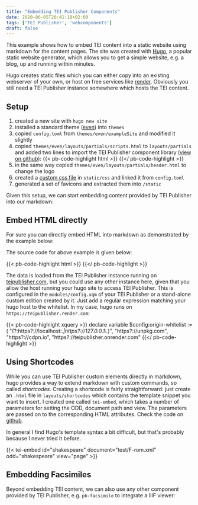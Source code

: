 ```yaml
---
title: "Embedding TEI Publisher Components"
date: 2020-06-05T20:41:18+02:00
tags: ['TEI Publisher', 'webcomponents']
draft: false
---
```


This example shows how to embed TEI content into a static website using markdown for the content pages. The site was created with [Hugo](https://gohugo.io/), a popular static website generator, which allows you to get a simple website, e.g. a blog, up and running within minutes.

Hugo creates static files which you can either copy into an existing webserver of your own, or host on free services like [render](https://render.com/). Obviously you still need a TEI Publisher instance somewhere which hosts the TEI content.

## Setup

1. created a new site with `hugo new site`
2. installed a standard theme ([even](https://github.com/olOwOlo/hugo-theme-even)) into `themes`
3. copied `config.toml` from `themes/even/exampleSite` and modified it slightly
4. copied `themes/even/layouts/partials/scripts.html` to `layouts/partials` and added two lines  to import the TEI Publisher component library ([view on github](https://github.com/wolfgangmm/tei-publisher-blog-demo/blob/master/layouts/partials/scripts.html)):
    {{< pb-code-highlight html >}}
    <script src="https://unpkg.com/@webcomponents/webcomponentsjs@2.4.3/webcomponents-loader.js"></script>
    <script type="module" src="https://unpkg.com/@teipublisher/pb-components@latest/dist/pb-components-bundle.js"></script>
    {{</ pb-code-highlight >}}
5. in the same way copied `themes/even/layouts/partials/header.html` to change the logo
6. created a [custom css file](https://github.com/wolfgangmm/tei-publisher-blog-demo/blob/master/static/css/components.css) in `static/css` and linked it from `config.toml`
7. generated a set of favicons and extracted them into `/static`

Given this setup, we can start embedding content provided by TEI Publisher into our markdown:

## Embed HTML directly

For sure you can directly embed HTML into markdown as demonstrated by the example below:

<pb-page endpoint="https://teipublisher.com/exist/apps/tei-publisher" emit="kant" class="embedded">
    <pb-document id="kant" path="test/kant_rvernunft_1781.TEI-P5.xml" odd="dta"></pb-document>
    <!-- Navigate to next page -->
    <pb-navigation direction="forward" keyboard="right" emit="kant" subscribe="kant">
        <paper-fab icon="icons:chevron-right"></paper-fab>
    </pb-navigation>
    <!-- Navigate to previous page -->
    <pb-navigation direction="backward" keyboard="left" emit="kant" subscribe="kant">
        <paper-fab icon="icons:chevron-left"></paper-fab>
    </pb-navigation>
    <pb-view src="kant" xpath="//teiHeader/fileDesc/titleStmt/title" emit="kant" subscribe="kant">
        <pb-param name="header" value="short" />
    </pb-view>
    <pb-view class="transcription" src="kant" view="page" emit="kant" subscribe="kant"
        append-footnotes animation></pb-view>
</pb-page>

The source code for above example is given below:

{{< pb-code-highlight html >}}
<pb-page endpoint="https://teipublisher.com/exist/apps/tei-publisher" emit="kant" class="embedded">
    <pb-document id="kant" path="test/kant_rvernunft_1781.TEI-P5.xml" odd="dta"></pb-document>
    <!-- Navigate to next page -->
    <pb-navigation direction="forward" keyboard="right" emit="kant" subscribe="kant">
        <paper-fab icon="icons:chevron-right"></paper-fab>
    </pb-navigation>
    <!-- Navigate to previous page -->
    <pb-navigation direction="backward" keyboard="left" emit="kant" subscribe="kant">
        <paper-fab icon="icons:chevron-left"></paper-fab>
    </pb-navigation>
    <pb-view src="kant" xpath="//teiHeader/fileDesc/titleStmt/title" emit="kant" subscribe="kant">
        <pb-param name="header" value="short" />
    </pb-view>
    <pb-view class="transcription" src="kant" view="page" emit="kant" subscribe="kant"
        append-footnotes animation></pb-view>
</pb-page>
{{</ pb-code-highlight >}}

The data is loaded from the TEI Publisher instance running on [teipublisher.com](https://teipublisher.com), but you could use any other instance here, given that you allow the host running your hugo site to access TEI Publisher. This is configured in the `modules/config.xqm` of your TEI Publisher or a stand-alone custom edition created by it. Just add a regular expression matching your hugo host to the whitelist. In my case, hugo runs on `https://teipublisher.render.com`:

{{< pb-code-highlight xquery >}}
declare variable $config:origin-whitelist := (
    "(?:https?://localhost:.*|https?://127.0.0.1:.*)",
    "https?://unpkg.com",
    "https?://cdpn.io",
    "https?://teipublisher.onrender.com"
{{</ pb-code-highlight >}}

## Using Shortcodes

While you can use TEI Publisher custom elements directly in markdown, hugo provides a way to extend markdown with custom commands, so called *shortcodes*. Creating a shortcode is fairly straightforward: just create an `.html` file in `layouts/shortcodes` which contains the template snippet you want to insert. I created one called `tei-embed`,  which takes a number of parameters for setting the ODD, document path  and view. The parameters are passed on to the corresponding HTML attributes. Check the code on [github](https://github.com/wolfgangmm/tei-publisher-blog-demo/blob/master/layouts/shortcodes/tei-embed.html).

In general I find Hugo's template syntax a bit difficult, but that's probably because I never  tried it before.

{{< tei-embed id="shakespeare" document="test/F-rom.xml" odd="shakespeare" view="page" >}}

## Embedding Facsimiles

Beyond embedding TEI content, we can also use any other component provided by TEI Publisher, e.g. `pb-facsimile` to integrate a IIIF viewer:

<pb-facsimile base-uri="https://apps.existsolutions.com/cantaloupe/iiif/2/" facsimiles="[&quot;15929_000_IDL5772_BOss12034_IIIp79.jpg&quot;, &quot;15929_000_IDL5772_BOss12034_IIIp80.jpg&quot;, &quot;15929_000_IDL5772_BOss12034_IIIp81.jpg&quot;, &quot;15929_000_IDL5772_BOss12034_IIIp82.jpg&quot;]" default-zoom-level="0" show-navigator="show-navigator" show-navigation-control="show-navigation-control"></pb-facsimile>